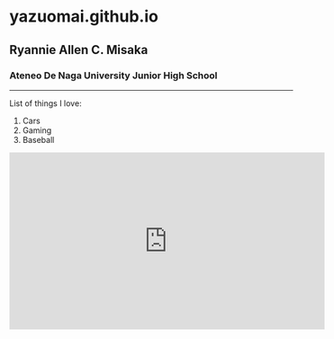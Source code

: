 # yazuomai.github.io
## Ryannie Allen C. Misaka
### Ateneo De Naga University Junior High School
----
List of things I love:
1. Cars
2. Gaming
3. Baseball




<iframe width="560" height="315" src="https://www.youtube.com/embed/rg9d1MP00UQ?si=xGRdfxQZjkgbJQol" title="YouTube video player" frameborder="0" allow="accelerometer; autoplay; clipboard-write; encrypted-media; gyroscope; picture-in-picture; web-share" allowfullscreen></iframe>


